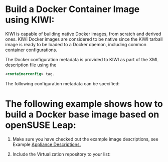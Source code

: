 # Build a Docker Container Image using KIWI:

KIWI is capable of building native Docker images, from scratch and derived ones. KIWI Docker images are considered to be native since the KIWI tarball image is ready to be loaded to a Docker daemon, including common container configurations.

The Docker configuration metadata is provided to KIWI as part of the XML description file using the
```xml
<containerconfig> tag.
```
The following configuration metadata can be specified:

# The following example shows how to build a Docker base image based on openSUSE Leap:

1. Make sure you have checked out the example image descriptions, see Example [Appliance Descriptions.](https://suse.github.io/kiwi/installation.html#example-descriptions)

2. Include the Virtualization repository to your list:
